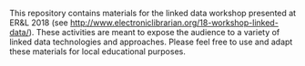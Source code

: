 This repository contains materials for the linked data workshop presented at ER&L 2018 (see <http://www.electroniclibrarian.org/18-workshop-linked-data/>). These activities are meant to expose the audience to a variety of linked data technologies and approaches. Please feel free to use and adapt these materials for local educational purposes.
